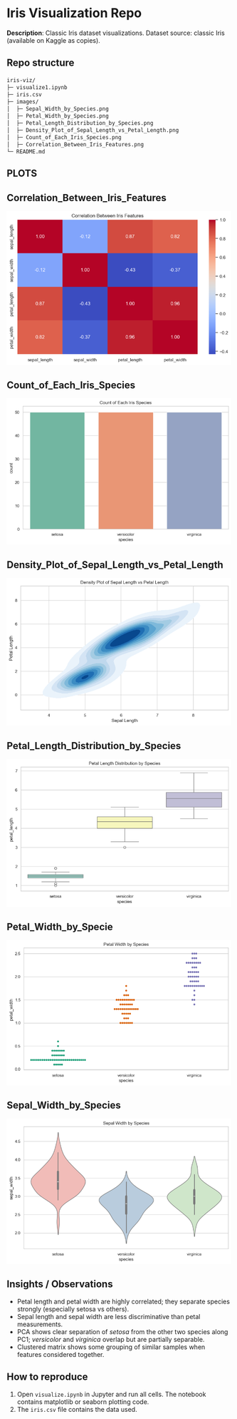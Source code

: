 # Iris Visualization Repo

**Description**: Classic Iris dataset visualizations. Dataset source: classic Iris (available on Kaggle as copies).

## Repo structure
```
iris-viz/
├─ visualize1.ipynb
├─ iris.csv
├─ images/
│  ├─ Sepal_Width_by_Species.png
│  ├─ Petal_Width_by_Species.png
│  ├─ Petal_Length_Distribution_by_Species.png
│  ├─ Density_Plot_of_Sepal_Length_vs_Petal_Length.png
│  ├─ Count_of_Each_Iris_Species.png
│  ├─ Correlation_Between_Iris_Features.png
└─ README.md
```

## PLOTS

## Correlation_Between_Iris_Features

![Correlation_Between_Iris_Features](images/Correlation_Between_Iris_Features.png)

## Count_of_Each_Iris_Species

![Count_of_Each_Iris_Species](images/Count_of_Each_Iris_Species.png)

## Density_Plot_of_Sepal_Length_vs_Petal_Length

![Density_Plot_of_Sepal_Length_vs_Petal_Length](images/Density_Plot_of_Sepal_Length_vs_Petal_Length.png)

## Petal_Length_Distribution_by_Species

![Petal_Length_Distribution_by_Species](images/Petal_Length_Distribution_by_Species.png)

## Petal_Width_by_Specie

![Petal_Width_by_Species](images/Petal_Width_by_Species.png)

## Sepal_Width_by_Species

![Sepal_Width_by_Species](images/Sepal_Width_by_Species.png)


## Insights / Observations
- Petal length and petal width are highly correlated; they separate species strongly (especially setosa vs others).
- Sepal length and sepal width are less discriminative than petal measurements.
- PCA shows clear separation of *setosa* from the other two species along PC1; *versicolor* and *virginica* overlap but are partially separable.
- Clustered matrix shows some grouping of similar samples when features considered together.

## How to reproduce
1. Open `visualize.ipynb` in Jupyter and run all cells. The notebook contains matplotlib or seaborn plotting code.
2. The `iris.csv` file contains the data used.

